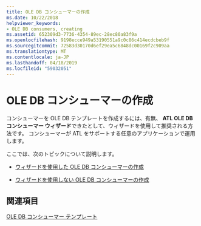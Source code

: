 ```yaml
---
title: OLE DB コンシューマーの作成
ms.date: 10/22/2018
helpviewer_keywords:
- OLE DB consumers, creating
ms.assetid: 652309d3-7736-4354-89ec-28ec80a83f9a
ms.openlocfilehash: 9198ecce949a53190551a9c0c86c414ecdcbeb9f
ms.sourcegitcommit: 72583d30170d6ef29ea5c6848dc00169f2c909aa
ms.translationtype: MT
ms.contentlocale: ja-JP
ms.lasthandoff: 04/18/2019
ms.locfileid: "59032051"
---
```

# <a name="creating-an-ole-db-consumer"></a>OLE DB コンシューマーの作成

コンシューマーを OLE DB テンプレートを作成するには、有無、 **ATL OLE DB コンシューマー ウィザード**できたとして、ウィザードを使用して推奨される方法です。 コンシューマーが ATL をサポートする任意のアプリケーションで運用します。

ここでは、次のトピックについて説明します。

- [ウィザードを使用した OLE DB コンシューマーの作成](../../data/oledb/creating-an-ole-db-consumer-using-a-wizard.md)

- [ウィザードを使用しない OLE DB コンシューマーの作成](../../data/oledb/creating-a-consumer-without-using-a-wizard.md)

## <a name="see-also"></a>関連項目

[OLE DB コンシューマー テンプレート](../../data/oledb/ole-db-consumer-templates-cpp.md)